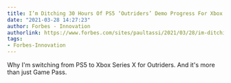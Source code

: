```yaml
---
title: I’m Ditching 30 Hours Of PS5 ‘Outriders’ Demo Progress For Xbox Series X
date: "2021-03-28 14:27:23"
author: Forbes - Innovation
authorlink: https://www.forbes.com/sites/paultassi/2021/03/28/im-ditching-30-hours-of-ps5-outriders-demo-progress-for-xbox-series-x/
tags:
- Forbes-Innovation
---
```

Why I'm switching from PS5 to Xbox Series X for Outriders. And it's more than just Game Pass.